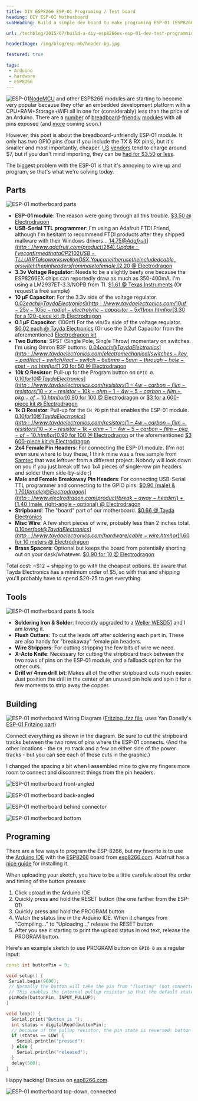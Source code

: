 ```yaml
---
title: DIY ESP8266 ESP-01 Programing / Test board
heading: DIY ESP-01 Motherboard
subHeading: Build a simple dev board to make programing ESP-01 (ESP8266EX) chips fast and easy

url: /techblog/2015/07/build-a-diy-esp8266ex-esp-01-dev-test-programming-board/

headerImage: /img/blog/esp-mb/header-bg.jpg

featured: true

tags:
 - Arduino
 - hardware
 - ESP8266
---
```


<img class="right" src="/img/blog/esp-mb/zoom.jpg" style="max-width: 300px;" alt="ESP-01" />[NodeMCU](http://nodemcu.com/index_en.html) and other ESP8266 modules are starting to become very popular because they offer an embedded development 
platform with a CPU+RAM+Storage+WiFi all in one for (considerably) less than the price of an Arduino. There are a [number][huzzah] of 
[breadboard][espthing]-[friendly][nodemcu] [modules][cactus] with all pins exposed (and [more][oak] coming soon.)

However, this post is about the breadboard-unfriendly ESP-01 module. It only has two GPIO pins (four if you include the
TX & RX pins), but it's smaller and most importantly, cheaper. <!--more-->[US][adafruit] [vendors][sparkfun] tend to charge around 
$7, but if you don't mind importing, they can be [had for $3.50][electrodragon] [or less][ebay].

The biggest problem with the ESP-01 is that it's annoying to wire up and program, so that's what we're solving today.

## Parts

![ESP-01 motherboard parts](/img/blog/esp-mb/parts.jpg)

* __ESP-01 module__: The reason were going through all this trouble. [$3.50 @ Electrodragon][electrodragon]
* __USB-Serial TTL programmer__: I'm using an Adafruit FTDI Friend, although I'm hesitant to recommend FTDI products after they shipped mallware with their Windows drivers... 
  [$14.75 @ Adafruit](http://www.adafruit.com/product/284).
  Update: I've confirmed that a CP2102 USB-TLL UART also works well on OS X. You can either use the included cable, or switch the pin headers from male to female. 
  [$2.20 @ Electrodragon](http://www.electrodragon.com/product/cp2102-usb-ttl-uart-module-v2/)
* __3.3v Voltage Regulator__: Needs to be a slightly beefy one because the ESP8266EX chips can reportedly draw as much as 350-400mA. I'm using a LM2937ET-3.3/NOPB from TI. 
  [$1.61 @ Texas Instruments](http://www.ti.com/product/LM2937-3.3/samplebuy) (Or request a free sample)
* __10 μF Capacitor__: For the 3.3v side of the voltage regulator. 
  [$0.02 each @ Tayda Electronics](http://www.taydaelectronics.com/10uf-25v-105c-radial-electrolytic-capacitor-5x11mm.html) 
  or [$3.30 for a 120-piece kit @ Electrodragon](http://www.electrodragon.com/product/radial-electrolytic-capacitor-1uf-470uf-12-kinds-10pcs/)
* __0.1 μF Capacitor__: (100nf) For the vin/5v side of the voltage regulator. 
  [$0.02 each @ Tayda Electronics](http://www.taydaelectronics.com/0-1uf-50v-105c-radial-electrolytic-capacitor-5x11mm.html) 
  (Or use the 0.2uf Capacitor from the aforementioned [Electrodragon kit](http://www.electrodragon.com/product/radial-electrolytic-capacitor-1uf-470uf-12-kinds-10pcs/)
* __Two Buttons__: SPST (Single Pole, Single Throw) momentary on switches. I'm using Omron B3F buttons.
  [$0.04 each @ Tayda Electronics](http://www.taydaelectronics.com/electromechanical/switches-key-pad/tact-switch/tact-switch-6x6mm-5mm-through-hole-spst-no.html)
  or [$1.20 for 50 @ Electrodragon](http://s1.electrodragon.com/wp-content/uploads/2011/12/button1.jpg)
* __10k Ω Resistor__: Pull-up for the Program button on `GPIO 0`. 
  [$0.10 for 10 @ Tayda Electronics](http://www.taydaelectronics.com/resistors/1-4w-carbon-film-resistors/10-x-resistor-10k-ohm-1-4w-5-carbon-film-pkg-of-10.html)
  or [$0.90 for 100 @ Electrodragon](http://www.electrodragon.com/product/metal-membrane-resistors-different-value-available-100pcs/)
  or [$3 for a 600-piece kit @ Electrodragon](http://www.electrodragon.com/product/14w-resistor-kit-accuracy-in-1-2020pcs/)
* __1k Ω Resistor__: Pull-up for the `CH_PD` pin that enables the ESP-01 module.
  [$0.10 for 10 @ Tayda Electronics](http://www.taydaelectronics.com/resistors/1-4w-carbon-film-resistors/10-x-resistor-1k-ohm-1-4w-5-carbon-film-pkg-of-10.html)
  or [$0.90 for 100 @ Electrodragon](http://www.electrodragon.com/product/metal-membrane-resistors-different-value-available-100pcs/)
  or the aforementioned [$3 600-piece kit @ Electrodragon](http://www.electrodragon.com/product/14w-resistor-kit-accuracy-in-1-2020pcs/)
* __2x4 Female Pin Headers__: For connecting the ESP-01 module. 
  (I'm not even sure where to buy these, I think mine was a free sample from [Samtec](https://www.samtec.com/technical-specifications/default.aspx?SeriesMaster=SSW) that was leftover from a different project.
  Nobody will look down on you if you just break off two 1x4 pieces of single-row pin headers and solder them side-by-side ;)
* __Male and Female Breakaway Pin Headers__: For connecting USB-Serial TTL programmer and connecting to the GPIO pins.
  [$0.90 (male) & $1.70 (female) @ Electrodragon](http://www.electrodragon.com/product/break-away-header/) + [$1.40 (male, right-angle - optional) @ Electrodragon](http://www.electrodragon.com/product/10pcs-2-54mm-90-degree-break-away-pin-header/)
* __Stripboard__: The "board" part of our motherboard.
  [$0.66 @ Tayda Electronics](http://www.taydaelectronics.com/small-stripboard-94x53mm-copper.html)
* __Misc Wire__: A few short pieces of wire, probably less than 2 inches total.
  [$0.10 per foot @ Tayda Electronics](http://www.taydaelectronics.com/hardware/cable-wire.html)
  or [$1.60 for 10 meters @ Electrodragon](http://www.electrodragon.com/product/24awg-wires-cables-1-meter-variablecolors/)
* __Brass Spacers__: Optional but keeps the board from potentially shorting out on your desk/whatever.
  [$0.90 for 10 @ Electrodragon](http://www.electrodragon.com/product/m3-brazz-bolt-different-length-available/)
  
Total cost: ~$12 + shipping to go with the cheapest options. Be aware that Tayda Electronics has a minimum order of $5, so with that and shipping you'll probably have to spend $20-25 to get everything.

## Tools

![ESP-01 motherboard parts & tools](/img/blog/esp-mb/parts-tools.jpg)

* __Soldering Iron & Solder__: I recently upgraded to a [Weller WESD51] and I am *loving* it.
* __Flush Cutters__: To cut the leads off after soldering each part in. These are also handy for "breakaway" female pin headers.
* __Wire Strippers__: For cutting stripping the few bits of wire we need.
* __X-Acto Knife__: Necessary for cutting the stripboard track between the two rows of pins on the ESP-01 module, and a fallback option for the other cuts.
* __Drill w/ 4mm drill bit__: Makes all of the other stripboard cuts much easier. Just position the drill in the center of an unused pin hole and spin it for a few moments to strip away the copper.

## Building

![ESP-01 motherboard Wiring Diagram](/img/blog/esp-mb/fritzing.png)
([Fritzing .fzz file](https://www.dropbox.com/s/c5nzxps1d0y40xp/esp-01%20programing%20board.fzz?dl=0), uses Yan Donelly's [ESP-01 Fritzing part](https://github.com/ydonnelly/ESP8266_fritzing))

Connect everything as shown in the diagram. Be sure to cut the stripboard tracks between the two rows of pins where the ESP-01 connects. 
(And the other locations - the `CH_PD` track and a few on either side of the power tracks - but you can see each of those cuts in the graphic.)

I changed the spacing a bit when I assembled mine to give my fingers more room to connect and disconnect things from the pin headers.

![ESP-01 motherboard front-angled](/img/blog/esp-mb/front-angle.jpg)

![ESP-01 motherboard back-angled](/img/blog/esp-mb/back-angle-2.jpg)

![ESP-01 motherboard behind connector](/img/blog/esp-mb/back-angle.jpg)

![ESP-01 motherboard bottom](/img/blog/esp-mb/bottom.jpg)

## Programing

There are a few ways to program the ESP-8266, but my favorite is to use the [Arduino IDE] with the [ESP8266][addon] board from
 [esp8266.com](http://www.esp8266.com/). Adafruit has a [nice guide] for installing it.

When uploading your sketch, you have to be a little carefule about the order and timing of the button presses:

1. Click upload in the Arduino IDE
2. Quickly press and hold the RESET button (the one farther from the ESP-01)
3. Quickly press and hold the PROGRAM button
4. Watch the status line in the Arduino IDE. When it changes from "Compiling..." to "Uploading..." release the RESET button
5. After you see it starting to print the upload status in red text, release the PROGRAM button.

Here's an example sketch to use PROGRAM button on `GPIO 0` as a regular input:

```C++
const int buttonPin = 0;

void setup() {
 Serial.begin(9600);
 // Normally the button will take the pin from "floating" (not connected to anything) to grounded
 // This enables the internal pullup resistor so that the default state is high rather than floating.
 pinMode(buttonPin, INPUT_PULLUP);
}

void loop() {
  Serial.print("Button is ");
  int status = digitalRead(buttonPin);
  // because of the pullup resistor, the pin state is reversed: button pressed = LOW, button released = HIGH
  if (status == LOW) {
    Serial.println("pressed");
  } else {
    Serial.println("released");
  }
  delay(500);
}
```

Happy hacking! Discuss on [esp8266.com](http://www.esp8266.com/viewtopic.php?f=6&t=3968).

![ESP-01 motherboard top-down, connected](/img/blog/esp-mb/top.jpg)

[huzzah]: https://www.adafruit.com/product/2471
[espthing]: https://www.sparkfun.com/products/13231
[nodemcu]: http://www.electrodragon.com/product/nodemcu-lua-amica-r2-esp8266-wifi-board/
[cactus]: https://www.tindie.com/products/AprilBrother/cactus-micro-rev2-arduino-compatible-plus-esp8266/
[oak]: https://www.kickstarter.com/projects/digistump/oak-by-digistump-wi-fi-for-all-things-arduino-comp

[adafruit]: https://www.adafruit.com/product/2282
[sparkfun]: https://www.sparkfun.com/products/13252
[electrodragon]: http://www.electrodragon.com/product/esp8266-wi07c-wifi-module/
[ebay]: http://www.ebay.com/sch/i.html?_sop=15&_nkw=esp-01

[Weller WESD51]: http://www.amazon.com/gp/product/B000ARU9PO/ref=as_li_tl?ie=UTF8&camp=1789&creative=390957&creativeASIN=B000ARU9PO&linkCode=as2&tag=nfriedly-20&linkId=F4NKRV7MHUBFOMA5

[arduino IDE]: https://www.arduino.cc/en/Main/Software
[addon]: https://github.com/esp8266/Arduino
[nice guide]: https://learn.adafruit.com/adafruit-huzzah-esp8266-breakout/using-arduino-ide
